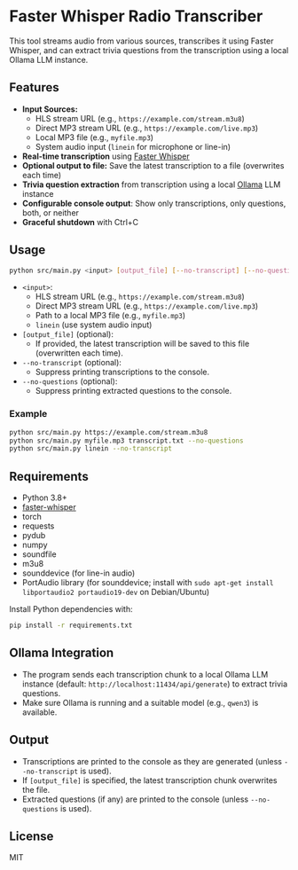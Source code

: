 # Faster Whisper Radio Transcriber

This tool streams audio from various sources, transcribes it using Faster Whisper, and can extract trivia questions from the transcription using a local Ollama LLM instance.

## Features

- **Input Sources:**
  - HLS stream URL (e.g., `https://example.com/stream.m3u8`)
  - Direct MP3 stream URL (e.g., `https://example.com/live.mp3`)
  - Local MP3 file (e.g., `myfile.mp3`)
  - System audio input (`linein` for microphone or line-in)
- **Real-time transcription** using [Faster Whisper](https://github.com/SYSTRAN/faster-whisper)
- **Optional output to file:** Save the latest transcription to a file (overwrites each time)
- **Trivia question extraction** from transcription using a local [Ollama](https://ollama.com/) LLM instance
- **Configurable console output**: Show only transcriptions, only questions, both, or neither
- **Graceful shutdown** with Ctrl+C

## Usage

```bash
python src/main.py <input> [output_file] [--no-transcript] [--no-questions]
```

- `<input>`:  
  - HLS stream URL (e.g., `https://example.com/stream.m3u8`)
  - Direct MP3 stream URL (e.g., `https://example.com/live.mp3`)
  - Path to a local MP3 file (e.g., `myfile.mp3`)
  - `linein` (use system audio input)
- `[output_file]` (optional):  
  - If provided, the latest transcription will be saved to this file (overwritten each time).
- `--no-transcript` (optional):  
  - Suppress printing transcriptions to the console.
- `--no-questions` (optional):  
  - Suppress printing extracted questions to the console.

### Example

```bash
python src/main.py https://example.com/stream.m3u8
python src/main.py myfile.mp3 transcript.txt --no-questions
python src/main.py linein --no-transcript
```

## Requirements

- Python 3.8+
- [faster-whisper](https://github.com/SYSTRAN/faster-whisper)
- torch
- requests
- pydub
- numpy
- soundfile
- m3u8
- sounddevice (for line-in audio)
- PortAudio library (for sounddevice; install with `sudo apt-get install libportaudio2 portaudio19-dev` on Debian/Ubuntu)

Install Python dependencies with:

```bash
pip install -r requirements.txt
```

## Ollama Integration

- The program sends each transcription chunk to a local Ollama LLM instance (default: `http://localhost:11434/api/generate`) to extract trivia questions.
- Make sure Ollama is running and a suitable model (e.g., `qwen3`) is available.

## Output

- Transcriptions are printed to the console as they are generated (unless `--no-transcript` is used).
- If `[output_file]` is specified, the latest transcription chunk overwrites the file.
- Extracted questions (if any) are printed to the console (unless `--no-questions` is used).

## License

MIT